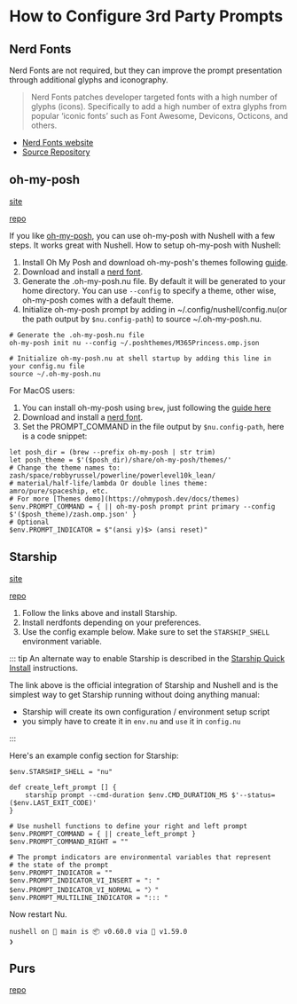 # How to Configure 3rd Party Prompts

## Nerd Fonts

Nerd Fonts are not required, but they can improve the prompt presentation through additional glyphs and iconography.

> Nerd Fonts patches developer targeted fonts with a high number of glyphs (icons).
> Specifically to add a high number of extra glyphs from popular ‘iconic fonts’ such as Font Awesome, Devicons, Octicons, and others.

- [Nerd Fonts website](https://www.nerdfonts.com)
- [Source Repository](https://github.com/ryanoasis/nerd-fonts)

## oh-my-posh

[site](https://ohmyposh.dev/)

[repo](https://github.com/JanDeDobbeleer/oh-my-posh)

If you like [oh-my-posh](https://ohmyposh.dev/), you can use oh-my-posh with Nushell with a few steps. It works great with Nushell. How to setup oh-my-posh with Nushell:

1. Install Oh My Posh and download oh-my-posh's themes following [guide](https://ohmyposh.dev/docs/installation/linux).
2. Download and install a [nerd font](https://github.com/ryanoasis/nerd-fonts).
3. Generate the .oh-my-posh.nu file. By default it will be generated to your home directory. You can use `--config` to specify a theme, other wise, oh-my-posh comes with a default theme.
4. Initialize oh-my-posh prompt by adding in ~/.config/nushell/config.nu(or the path output by `$nu.config-path`) to source ~/.oh-my-posh.nu.

```nu
# Generate the .oh-my-posh.nu file
oh-my-posh init nu --config ~/.poshthemes/M365Princess.omp.json

# Initialize oh-my-posh.nu at shell startup by adding this line in your config.nu file
source ~/.oh-my-posh.nu
```

For MacOS users:

1. You can install oh-my-posh using `brew`, just following the [guide here](https://ohmyposh.dev/docs/installation/macos)
2. Download and install a [nerd font](https://github.com/ryanoasis/nerd-fonts).
3. Set the PROMPT_COMMAND in the file output by `$nu.config-path`, here is a code snippet:

```nu
let posh_dir = (brew --prefix oh-my-posh | str trim)
let posh_theme = $'($posh_dir)/share/oh-my-posh/themes/'
# Change the theme names to: zash/space/robbyrussel/powerline/powerlevel10k_lean/
# material/half-life/lambda Or double lines theme: amro/pure/spaceship, etc.
# For more [Themes demo](https://ohmyposh.dev/docs/themes)
$env.PROMPT_COMMAND = { || oh-my-posh prompt print primary --config $'($posh_theme)/zash.omp.json' }
# Optional
$env.PROMPT_INDICATOR = $"(ansi y)$> (ansi reset)"
```

## Starship

[site](https://starship.rs/)

[repo](https://github.com/starship/starship)

1. Follow the links above and install Starship.
2. Install nerdfonts depending on your preferences.
3. Use the config example below. Make sure to set the `STARSHIP_SHELL` environment variable.

::: tip
An alternate way to enable Starship is described in the [Starship Quick Install](https://starship.rs/#nushell) instructions.

The link above is the official integration of Starship and Nushell and is the simplest way to get
Starship running without doing anything manual:

- Starship will create its own configuration / environment setup script
- you simply have to create it in `env.nu` and `use` it in `config.nu`

:::

Here's an example config section for Starship:

```nu
$env.STARSHIP_SHELL = "nu"

def create_left_prompt [] {
    starship prompt --cmd-duration $env.CMD_DURATION_MS $'--status=($env.LAST_EXIT_CODE)'
}

# Use nushell functions to define your right and left prompt
$env.PROMPT_COMMAND = { || create_left_prompt }
$env.PROMPT_COMMAND_RIGHT = ""

# The prompt indicators are environmental variables that represent
# the state of the prompt
$env.PROMPT_INDICATOR = ""
$env.PROMPT_INDICATOR_VI_INSERT = ": "
$env.PROMPT_INDICATOR_VI_NORMAL = "〉"
$env.PROMPT_MULTILINE_INDICATOR = "::: "
```

Now restart Nu.

```
nushell on 📙 main is 📦 v0.60.0 via 🦀 v1.59.0
❯
```

## Purs

[repo](https://github.com/xcambar/purs)

